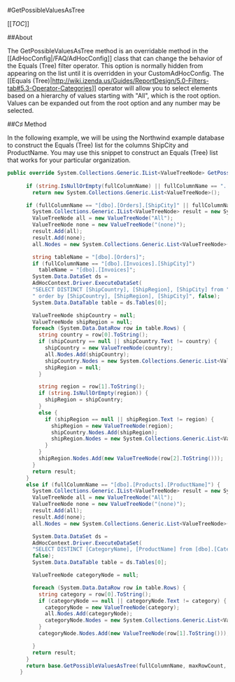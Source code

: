 #GetPossibleValuesAsTree

[[_TOC_]]

##About

The GetPossibleValuesAsTree method is an overridable method in the [[AdHocConfig|/FAQ/AdHocConfig]] class that can change the behavior of the Equals (Tree) filter operator. This option is normally hidden from appearing on the list until it is overridden in your CustomAdHocConfig. The [[Equals (Tree)|http://wiki.izenda.us/Guides/ReportDesign/5.0-Filters-tab#5.3-Operator-Categories]] operator will allow you to select elements based on a hierarchy of values starting with "All", which is the root option. Values can be expanded out from the root option and any number may be selected. 

##C♯ Method

In the following example, we will be using the Northwind example database to construct the Equals (Tree) list for the columns ShipCity and ProductName. You may use this snippet to construct an Equals (Tree) list that works for your particular organization.

```csharp
public override System.Collections.Generic.IList<ValueTreeNode> GetPossibleValuesAsTree(string fullColumnName,
                                                                                        int maxRowCount, ReportSet rs) {
      if (string.IsNullOrEmpty(fullColumnName) || fullColumnName == "...")
        return new System.Collections.Generic.List<ValueTreeNode>();

      if (fullColumnName == "[dbo].[Orders].[ShipCity]" || fullColumnName == "[dbo].[Invoices].[ShipCity]") {
        System.Collections.Generic.IList<ValueTreeNode> result = new System.Collections.Generic.List<ValueTreeNode>();
        ValueTreeNode all = new ValueTreeNode("All");
        ValueTreeNode none = new ValueTreeNode("(none)");
        result.Add(all);
        result.Add(none);
        all.Nodes = new System.Collections.Generic.List<ValueTreeNode>();

        string tableName = "[dbo].[Orders]";
        if (fullColumnName == "[dbo].[Invoices].[ShipCity]")
          tableName = "[dbo].[Invoices]";
        System.Data.DataSet ds =
        AdHocContext.Driver.ExecuteDataSet(
        "SELECT DISTINCT [ShipCountry], [ShipRegion], [ShipCity] from " + tableName +
        " order by [ShipCountry], [ShipRegion], [ShipCity]", false);
        System.Data.DataTable table = ds.Tables[0];

        ValueTreeNode shipCountry = null;
        ValueTreeNode shipRegion = null;
        foreach (System.Data.DataRow row in table.Rows) {
          string country = row[0].ToString();
          if (shipCountry == null || shipCountry.Text != country) {
            shipCountry = new ValueTreeNode(country);
            all.Nodes.Add(shipCountry);
            shipCountry.Nodes = new System.Collections.Generic.List<ValueTreeNode>();
            shipRegion = null;
          }

          string region = row[1].ToString();
          if (string.IsNullOrEmpty(region)) {
            shipRegion = shipCountry;
          }
          else {
            if (shipRegion == null || shipRegion.Text != region) {
              shipRegion = new ValueTreeNode(region);
              shipCountry.Nodes.Add(shipRegion);
              shipRegion.Nodes = new System.Collections.Generic.List<ValueTreeNode>();
            }
          }
          shipRegion.Nodes.Add(new ValueTreeNode(row[2].ToString()));
        }
        return result;
      }
      else if (fullColumnName == "[dbo].[Products].[ProductName]") {
        System.Collections.Generic.IList<ValueTreeNode> result = new System.Collections.Generic.List<ValueTreeNode>();
        ValueTreeNode all = new ValueTreeNode("All");
        ValueTreeNode none = new ValueTreeNode("(none)");
        result.Add(all);
        result.Add(none);
        all.Nodes = new System.Collections.Generic.List<ValueTreeNode>();

        System.Data.DataSet ds =
        AdHocContext.Driver.ExecuteDataSet(
        "SELECT DISTINCT [CategoryName], [ProductName] from [dbo].[Categories] left join [dbo].[Products] on [dbo].[Products].[CategoryID] = [dbo].[Categories].[CategoryID] order by [CategoryName], [ProductName]",
        false);
        System.Data.DataTable table = ds.Tables[0];

        ValueTreeNode categoryNode = null;

        foreach (System.Data.DataRow row in table.Rows) {
          string category = row[0].ToString();
          if (categoryNode == null || categoryNode.Text != category) {
            categoryNode = new ValueTreeNode(category);
            all.Nodes.Add(categoryNode);
            categoryNode.Nodes = new System.Collections.Generic.List<ValueTreeNode>();
          }
          categoryNode.Nodes.Add(new ValueTreeNode(row[1].ToString()));

        }
        return result;
      }
      return base.GetPossibleValuesAsTree(fullColumnName, maxRowCount, rs);
    }
```